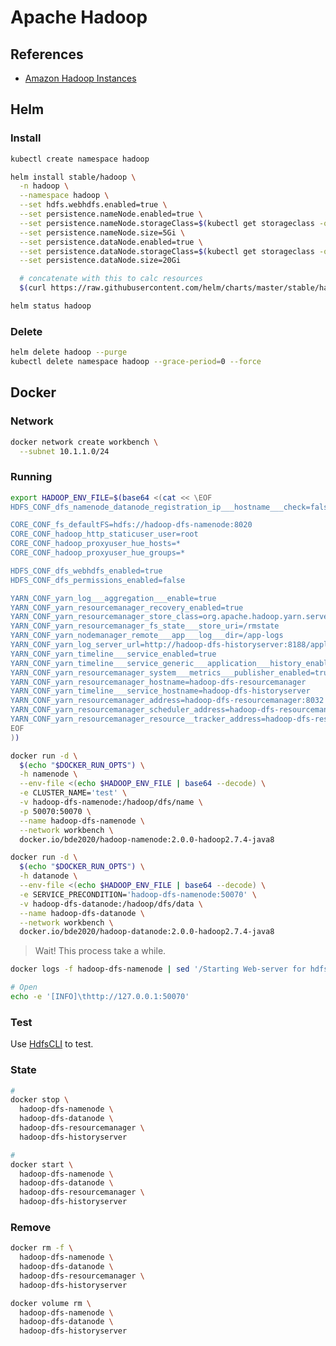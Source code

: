 # Apache Hadoop

## References

- [Amazon Hadoop Instances](https://www.shodan.io/search?query=port%3A%2250070%22+org%3A%22amazon.com%22)

<!--
docker exec -i flume /bin/sh << EOSHELL
wget \
  -O /opt/flume/lib/hadoop-hdfs-2.7.4.jar \
  https://repo1.maven.org/maven2/org/apache/hadoop/hadoop-hdfs/2.7.4/hadoop-hdfs-2.7.4.jar
EOSHELL
-->

<!--
https://www.jowanza.com/blog/which-hadoop-file-format-should-i-use
-->

## Helm

### Install

```sh
kubectl create namespace hadoop
```

```sh
helm install stable/hadoop \
  -n hadoop \
  --namespace hadoop \
  --set hdfs.webhdfs.enabled=true \
  --set persistence.nameNode.enabled=true \
  --set persistence.nameNode.storageClass=$(kubectl get storageclass -o jsonpath='{.items[0].metadata.name}') \
  --set persistence.nameNode.size=5Gi \
  --set persistence.dataNode.enabled=true \
  --set persistence.dataNode.storageClass=$(kubectl get storageclass -o jsonpath='{.items[0].metadata.name}') \
  --set persistence.dataNode.size=20Gi

  # concatenate with this to calc resources
  $(curl https://raw.githubusercontent.com/helm/charts/master/stable/hadoop/tools/calc_resources.sh | /bin/bash -s -- 50)
```

```sh
helm status hadoop
```

### Delete

```sh
helm delete hadoop --purge
kubectl delete namespace hadoop --grace-period=0 --force
```

## Docker

### Network

```sh
docker network create workbench \
  --subnet 10.1.1.0/24
```

### Running

```sh
export HADOOP_ENV_FILE=$(base64 <(cat << \EOF
HDFS_CONF_dfs_namenode_datanode_registration_ip___hostname___check=false

CORE_CONF_fs_defaultFS=hdfs://hadoop-dfs-namenode:8020
CORE_CONF_hadoop_http_staticuser_user=root
CORE_CONF_hadoop_proxyuser_hue_hosts=*
CORE_CONF_hadoop_proxyuser_hue_groups=*

HDFS_CONF_dfs_webhdfs_enabled=true
HDFS_CONF_dfs_permissions_enabled=false

YARN_CONF_yarn_log___aggregation___enable=true
YARN_CONF_yarn_resourcemanager_recovery_enabled=true
YARN_CONF_yarn_resourcemanager_store_class=org.apache.hadoop.yarn.server.resourcemanager.recovery.FileSystemRMStateStore
YARN_CONF_yarn_resourcemanager_fs_state___store_uri=/rmstate
YARN_CONF_yarn_nodemanager_remote___app___log___dir=/app-logs
YARN_CONF_yarn_log_server_url=http://hadoop-dfs-historyserver:8188/applicationhistory/logs/
YARN_CONF_yarn_timeline___service_enabled=true
YARN_CONF_yarn_timeline___service_generic___application___history_enabled=true
YARN_CONF_yarn_resourcemanager_system___metrics___publisher_enabled=true
YARN_CONF_yarn_resourcemanager_hostname=hadoop-dfs-resourcemanager
YARN_CONF_yarn_timeline___service_hostname=hadoop-dfs-historyserver
YARN_CONF_yarn_resourcemanager_address=hadoop-dfs-resourcemanager:8032
YARN_CONF_yarn_resourcemanager_scheduler_address=hadoop-dfs-resourcemanager:8030
YARN_CONF_yarn_resourcemanager_resource__tracker_address=hadoop-dfs-resourcemanager:8031
EOF
))
```

```sh
docker run -d \
  $(echo "$DOCKER_RUN_OPTS") \
  -h namenode \
  --env-file <(echo $HADOOP_ENV_FILE | base64 --decode) \
  -e CLUSTER_NAME='test' \
  -v hadoop-dfs-namenode:/hadoop/dfs/name \
  -p 50070:50070 \
  --name hadoop-dfs-namenode \
  --network workbench \
  docker.io/bde2020/hadoop-namenode:2.0.0-hadoop2.7.4-java8
```

```sh
docker run -d \
  $(echo "$DOCKER_RUN_OPTS") \
  -h datanode \
  --env-file <(echo $HADOOP_ENV_FILE | base64 --decode) \
  -e SERVICE_PRECONDITION='hadoop-dfs-namenode:50070' \
  -v hadoop-dfs-datanode:/hadoop/dfs/data \
  --name hadoop-dfs-datanode \
  --network workbench \
  docker.io/bde2020/hadoop-datanode:2.0.0-hadoop2.7.4-java8
```

<!-- ```sh
docker run -d \
  $(echo "$DOCKER_RUN_OPTS") \
  -h resourcemanager \
  --env-file <(echo $HADOOP_ENV_FILE | base64 --decode) \
  -e SERVICE_PRECONDITION='hadoop-dfs-namenode:50070 hadoop-dfs-datanode:50075 hadoop-dfs-historyserver:8188' \
  --name hadoop-dfs-resourcemanager \
  --network workbench \
  docker.io/bde2020/hadoop-resourcemanager:2.0.0-hadoop2.7.4-java8
```

```sh
docker run -d \
  $(echo "$DOCKER_RUN_OPTS") \
  -h historyserver \
  --env-file <(echo $HADOOP_ENV_FILE | base64 --decode) \
  -e SERVICE_PRECONDITION='hadoop-dfs-namenode:50070 hadoop-dfs-datanode:50075 hadoop-dfs-resourcemanager:8088' \
  -v hadoop-dfs-historyserver:/hadoop/yarn/timeline \
  --name hadoop-dfs-historyserver \
  --network workbench \
  docker.io/bde2020/hadoop-historyserver:2.0.0-hadoop2.7.4-java8
``` -->

> Wait! This process take a while.

```sh
docker logs -f hadoop-dfs-namenode | sed '/Starting Web-server for hdfs/ q'
```

```sh
# Open
echo -e '[INFO]\thttp://127.0.0.1:50070'
```

### Test

Use [HdfsCLI](/hdfscli.md) to test.

### State

```sh
#
docker stop \
  hadoop-dfs-namenode \
  hadoop-dfs-datanode \
  hadoop-dfs-resourcemanager \
  hadoop-dfs-historyserver

#
docker start \
  hadoop-dfs-namenode \
  hadoop-dfs-datanode \
  hadoop-dfs-resourcemanager \
  hadoop-dfs-historyserver
```

### Remove

```sh
docker rm -f \
  hadoop-dfs-namenode \
  hadoop-dfs-datanode \
  hadoop-dfs-resourcemanager \
  hadoop-dfs-historyserver

docker volume rm \
  hadoop-dfs-namenode \
  hadoop-dfs-datanode \
  hadoop-dfs-historyserver
```
